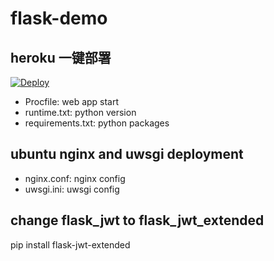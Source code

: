 # flask-demo

## heroku 一键部署

[![Deploy](https://www.herokucdn.com/deploy/button.svg)](https://heroku.com/deploy)

- Procfile: web app start
- runtime.txt: python version
- requirements.txt: python packages

## ubuntu nginx and uwsgi deployment
- nginx.conf: nginx config
- uwsgi.ini: uwsgi config

## change flask_jwt to flask_jwt_extended
pip install flask-jwt-extended
